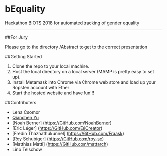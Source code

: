 # bEquality
Hackathon BIOTS 2018 for automated tracking of gender equality

----

##For Jury

Please go to the directory /Abstract to get to the correct presentation

##Getting  Started

1. Clone the repo to your local machine.
2. Host the local directory on a local server (MAMP is pretty easy to set up).
3. Install Metamask into Chrome via Chrome web store and load up your Ropsten account with Ether
4. Start the hosted website and have fun!!!

##Contributers

- Lena Csomor
- [Qianchen Yu](https://GitHub.com/ChenchenYo)
- [Noah Berner] (https://GitHub.com/NoahBerner)
- [Eric Léger] (https://GitHub.com/EriCreator)
- [Fredin Thazhathukunnel] (https://GitHub.com/Fraask)
- [Roy Schubiger] (https://GitHub.com/roy-sc)
- [Matthias Matti] (https://GitHub.com/mattarch)
- Lino Telschow
